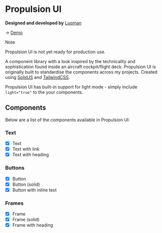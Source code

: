 # Propulsion UI

**Designed and developed by** [Luqman](https://theluqmn.github.io)

→ [Demo](https://theluqmn.github.io/propulsion-ui)

> [!NOTE]
> Propulsion UI is not yet ready for production use.

A component library with a look inspired by the technicality and sophistication found inside an aircraft cockpit/flight deck. Propulsion UI is originally built to standardise the components across my projects. Created using [SolidJS](https://www.solidjs.com) and [TailwindCSS](https://tailwindcss.com).

Propulsion UI has built-in support for light mode - simply include `light="true"` to the your components.

## Components

Below are a list of the components available in Propulsion UI:

### Text

- [x] Text
- [x] Text with link
- [x] Text with heading

### Buttons

- [x] Button
- [x] Button (solid)
- [x] Button with inline text

### Frames

- [x] Frame
- [x] Frame (solid)
- [x] Frame with heading
